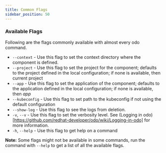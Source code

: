 ```yaml
---
title: Common Flags
sidebar_position: 50
---
```


### Available Flags
Following are the flags commonly available with almost every odo command.
* `--context` - Use this flag to set the context directory where the component is defined.
* `--project` - Use this flag to set the project for the component; defaults to the project defined in the  local configuration; if none is available, then current project
* `--app` - Use this flag to set the application of the component; defaults to the application defined in the local configuration; if none is available, then _app_
* `--kubeconfig` - Use this flag to set path to the kubeconfig if not using the default configuration
* `--show-log` - Use this flag to see the logs from deletion.
* `-v`, `--v` - Use this flag to set the verbosity level. See (Logging in odo)[https://github.com/redhat-developer/odo/wiki/Logging-in-odo] for more information.
* `-h`, `--help` - Use this flag to get help on a command

**Note:** Some flags might not be available in some commands, run the command with `--help` to get a list of all the available flags.